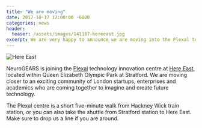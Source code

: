 ```yaml
---
title: "We are moving"
date: 2017-10-17 12:00:00 -0000
categories: news
header:
  teaser: /assets/images/141107-hereeast.jpg
excerpt: We are very happy to announce we are moving into the Plexal technology innovation centre over at Here East, London.
---
```


![Here East](/assets/images/141107-hereeast-wide.jpg)

NeuroGEARS is joining the [Plexal](https://hereeast.com/lettings/innovation-centre/) technology innovation centre at [Here East](https://hereeast.com/), located within Queen Elizabeth Olympic Park at Stratford. We are moving closer to an exciting community of London startups, enterprises and academics who are coming together to imagine and create future technology.

The Plexal centre is a short five-minute walk from Hackney Wick train station, or you can also take the shuttle from Stratford station to Here East. Make sure to drop us a line if you are around.
